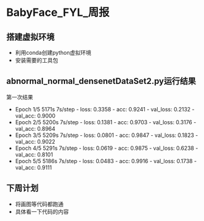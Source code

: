 ﻿# BabyFace_FYL_周报
## 搭建虚拟环境
* 利用conda创建python虚拟环境
* 安装需要的工具包
## abnormal_normal_densenetDataSet2.py运行结果
第一次结果
* Epoch 1/5 5171s 7s/step - loss: 0.3358 - acc: 0.9241 - val_loss: 0.2132 - val_acc: 0.9000
* Epoch 2/5 5200s 7s/step - loss: 0.1381 - acc: 0.9703 - val_loss: 0.3176 - val_acc: 0.8964
* Epoch 3/5 5209s 7s/step - loss: 0.0801 - acc: 0.9847 - val_loss: 0.1823 - val_acc: 0.9022
* Epoch 4/5 5291s 7s/step - loss: 0.0619 - acc: 0.9875 - val_loss: 0.6238 - val_acc: 0.8101
* Epoch 5/5 5186s 7s/step - loss: 0.0483 - acc: 0.9916 - val_loss: 0.1738 - val_acc: 0.9111
## 下周计划
* 将画图等代码都跑通
* 具体看一下代码的内容